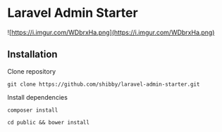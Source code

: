 # Laravel Admin Starter

![https://i.imgur.com/WDbrxHa.png](https://i.imgur.com/WDbrxHa.png)

## Installation

Clone repository

    git clone https://github.com/shibby/laravel-admin-starter.git

Install dependencies

    composer install
    
    cd public && bower install
